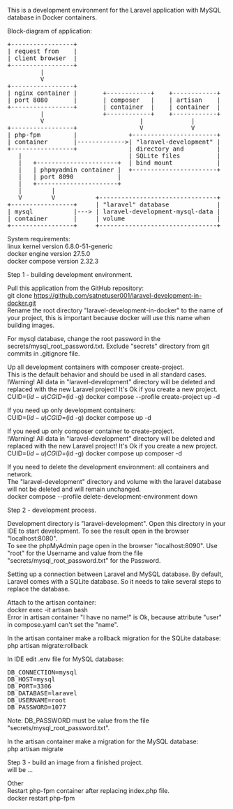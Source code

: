 This is a development environment for the Laravel application with MySQL database in Docker containers.<br>

Block-diagram of application:
<pre>
+-----------------+
| request from    |
| client browser  |
+-----------------+
         |
         V
+-----------------+
| nginx container |       +------------+    +------------+
| port 8080       |       | composer   |    | artisan    |
+-----------------+       | container  |    | container  |
         |                +------------+    +------------+
         V                          |             |
+-----------------+                 V             V
| php-fpm         |              +-----------------------+
| container       |------------->| "laravel-development" |
+-----------------+              | directory and         |
   |                             | SQLite files          |
   |   +----------------------+  | bind mount            |
   |   | phpmyadmin container |  +-----------------------+
   |   | port 8090            |
   |   +----------------------+
   |        |
   V        V           +--------------------------------+
+-----------------+     | "laravel" database             |
| mysql           |---> | laravel-development-mysql-data |
| container       |     | volume                         |
+-----------------+     +--------------------------------+
</pre>

System requirements:
<br>linux kernel version 6.8.0-51-generic
<br>docker engine version 27.5.0
<br>docker compose version 2.32.3

Step 1 - building development environment.<br>

Pull this application from the GitHub repository:<br>
git clone https://github.com/satnetuser001/laravel-development-in-docker.git
<br>Rename the root directory "laravel-development-in-docker" to the name of your project, this is important because docker will use this name when building images.

For mysql database, change the root password in the secrets/mysql_root_password.txt. Exclude "secrets" directory from git commits in .gitignore file.

Up all development containers with composer create-project.<br>
This is the default behavior and should be used in all standard cases.<br>
!Warning! All data in "laravel-development" directory will be deleted and replaced with the new Laravel project! It's Ok if you create a new project.<br>
CUID=$(id -u) CGID=$(id -g) docker compose --profile create-project up -d

If you need up only development containers:<br>
CUID=$(id -u) CGID=$(id -g) docker compose up -d

If you need up only composer container to create-project.<br>
!Warning! All data in "laravel-development" directory will be deleted and replaced with the new Laravel project! It's Ok if you create a new project.<br>
CUID=$(id -u) CGID=$(id -g) docker compose up composer -d

If you need to delete the development environment: all containers and network.<br>
The "laravel-development" directory and volume with the laravel database will not be deleted and will remain unchanged.<br>
docker compose --profile delete-development-environment down

Step 2 - development process.

Development directory is "laravel-development". Open this directory in your IDE to start development. To see the result open in the browser "localhost:8080".<br>
To see the phpMyAdmin page open in the browser "localhost:8090". Use "root" for the Username and value from the file "secrets/mysql_root_password.txt" for the Password.

Setting up a connection between Laravel and MySQL database. By default, Laravel comes with a SQLite database. So it needs to take several steps to replace the database.

Attach to the artisan container:<br>
docker exec -it artisan bash
<br>Error in artisan container "I have no name!" is Ok, because attribute "user" in compose.yaml can't set the "name".

In the artisan container make a rollback migration for the SQLite database:<br>
php artisan migrate:rollback

In IDE edit .env file for MySQL database:
<pre>
DB_CONNECTION=mysql
DB_HOST=mysql
DB_PORT=3306
DB_DATABASE=laravel
DB_USERNAME=root
DB_PASSWORD=1077
</pre>
Note: DB_PASSWORD must be value from the file "secrets/mysql_root_password.txt".

In the artisan container make a migration for the MySQL database:<br>
php artisan migrate

Step 3 - build an image from a finished project.<br>
will be ...

Other<br>
Restart php-fpm container after replacing index.php file.<br>
docker restart php-fpm